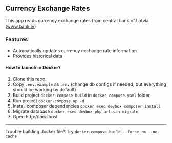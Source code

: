 
## Currency Exchange Rates

This app reads currency exchange rates from central bank of Latvia (www.bank.lv)

### Features

- Automatically updates currency exchange rate information
- Provides historical data

#### How to launch in Docker?

1. Clone this repo.
2. Copy `.env.example` as `.env` (change db configs if needed, but everything should be working by default)
3. Build project `docker-compose build` in `docker-compose.yaml` folder
4. Run project `docker-compose up -d`
5. Install composer dependencies `docker exec devbox composer install`
6. Migrate database `docker exec devbox php artisan migrate`
7. Open http://localhost
---
Trouble building docker file? Try `docker-compose build --force-rm --no-cache`
